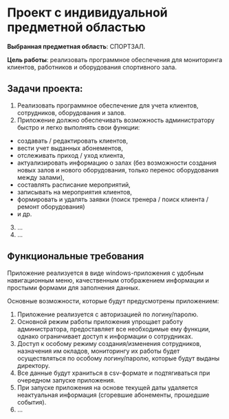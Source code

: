# Проект с индивидуальной предметной областью

**Выбранная предметная область**: СПОРТЗАЛ.

**Цель работы**: реализовать программное обеспечения для мониторинга клиентов, работников и оборудования спортивного зала.

## Задачи проекта:
1.	Реализовать программное обеспечение для учета клиентов, сотрудников, оборудования и залов.
2.	Приложение должно обеспечивать возможность администратору быстро и легко выполнять свои функции:
*	создавать / редактировать клиентов,
*	вести учет выданных абонементов,
*	отслеживать приход / уход клиента,
*	актуализировать информацию о залах (без возможности создания новых залов и нового оборудования, только перенос оборудования между залами),
*	составлять расписание мероприятий,
*	записывать на мероприятия клиентов,
*	формировать и удалять заявки (поиск тренера / поиск клиента / ремонт оборудования)
*	и др.
3. …
4. …

## Функциональные требования

Приложение реализуется в виде windows-приложения с удобным навигационным меню, качественным отображением информации и простыми формами для заполнения данных.

Основные возможности, которые будут предусмотрены приложением:

1.	Приложение реализуется с авторизацией по логину/паролю.
2.	Основной режим работы приложения упрощает работу администратора, предоставляет все необходимые ему функции, однако ограничивает доступ к информации о сотрудниках.
3.	Доступ к особому режиму создания/изменения сотрудников, назначения им окладов, мониторингу их работы будет осуществляться по особому логину/паролю, которые будут выданы директору.
4.	Все данные будут храниться в csv-формате и подтягиваться при очередном запуске приложения. 
5.	При запуске приложения на основе текущей даты удаляется неактуальная информация (сгоревшие абонементы, прошедшие события).
6.	…
